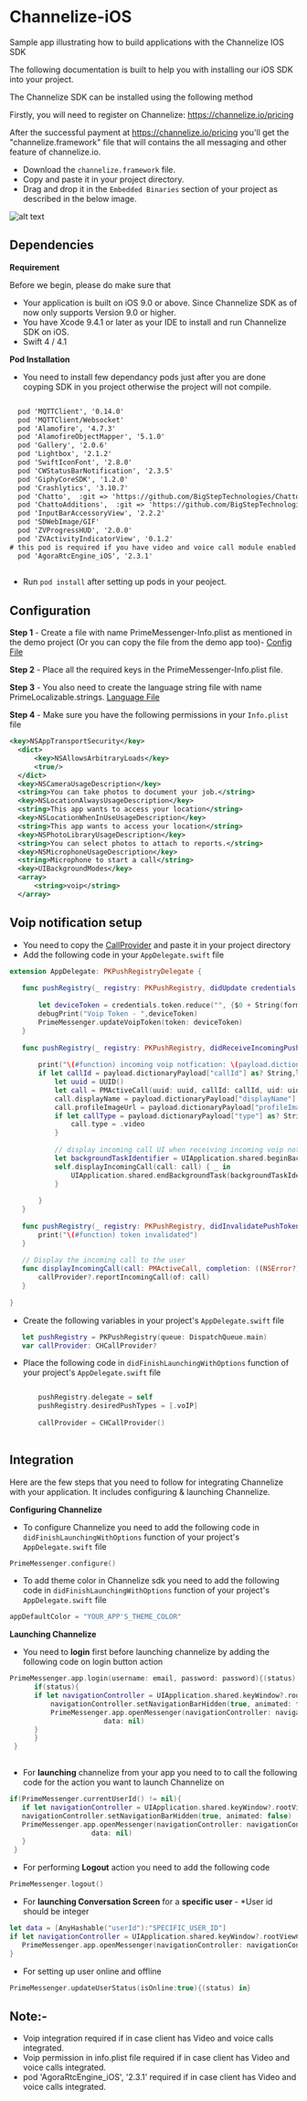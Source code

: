 # Channelize-iOS
 Sample app illustrating how to build applications with the Channelize IOS SDK

The following documentation is built to help you with installing our iOS SDK into your project.



The Channelize SDK can be installed using the following method

Firstly, you will need to register on Channelize: https://channelize.io/pricing

After the successful payment at https://channelize.io/pricing you'll get the "channelize.framework" file that will contains the all messaging and other feature of channelize.io.

 - Download the `channelize.framework` file.
 - Copy and paste it in your project directory.
 - Drag and drop it in the `Embedded Binaries` section of your project as described in the below image. 
 
 ![alt text](https://github.com/ChannelizeIO/Channelize-iOS/blob/master/demo/Assests/framwork_placement.png)
 

## Dependencies
**Requirement**

Before we begin, please do make sure that

 - Your application is built on iOS 9.0 or above. Since Channelize SDK as of now only supports Version 9.0 or higher.
 - You have Xcode 9.4.1 or later as your IDE to install and run Channelize SDK on iOS.
 - Swift 4 / 4.1
 
**Pod Installation**

 - You need to install few dependancy pods just after you are done coyping SDK in you project otherwise the project will not compile.

```xml

  pod 'MQTTClient', '0.14.0'
  pod 'MQTTClient/Websocket'
  pod 'Alamofire', '4.7.3'
  pod 'AlamofireObjectMapper', '5.1.0'
  pod 'Gallery', '2.0.6'
  pod 'Lightbox', '2.1.2'
  pod 'SwiftIconFont', '2.8.0'
  pod 'CWStatusBarNotification', '2.3.5'
  pod 'GiphyCoreSDK', '1.2.0'
  pod 'Crashlytics', '3.10.7'
  pod 'Chatto',  :git => 'https://github.com/BigStepTechnologies/Chatto', :branch => 'bigstep/v1.0'
  pod 'ChattoAdditions',  :git => 'https://github.com/BigStepTechnologies/Chatto', :branch => 'bigstep/v1.0'
  pod 'InputBarAccessoryView', '2.2.2'
  pod 'SDWebImage/GIF'
  pod 'ZVProgressHUD', '2.0.0'
  pod 'ZVActivityIndicatorView', '0.1.2'
# this pod is required if you have video and voice call module enabled 
  pod 'AgoraRtcEngine_iOS', '2.3.1' 
  
```
 - Run `pod install` after setting up pods in your peoject.
 
 
 ## Configuration
 
  **Step 1** - Create a file with name PrimeMessenger-Info.plist as mentioned in the demo project (Or you can copy the file from the demo app too)-  [Config File](https://github.com/ChannelizeIO/Channelize-iOS/blob/master/demo/demo/PrimeMessenger-Info.plist)

  **Step 2** - Place all the required keys in the PrimeMessenger-Info.plist file.
  
  **Step 3** - You also need to create the language string file with name PrimeLocalizable.strings. [Language File](https://github.com/ChannelizeIO/Channelize-iOS/blob/master/demo/demo/PrimeLocalizable.strings)
  
  **Step 4** - Make sure you have the following permissions in your `Info.plist` file
  
  ```xml
<key>NSAppTransportSecurity</key>
	<dict>
		<key>NSAllowsArbitraryLoads</key>
		<true/>
	</dict>
	<key>NSCameraUsageDescription</key>
	<string>You can take photos to document your job.</string>
	<key>NSLocationAlwaysUsageDescription</key>
	<string>This app wants to access your location</string>
	<key>NSLocationWhenInUseUsageDescription</key>
	<string>This app wants to access your location</string>
	<key>NSPhotoLibraryUsageDescription</key>
	<string>You can select photos to attach to reports.</string>
	<key>NSMicrophoneUsageDescription</key>
	<string>Microphone to start a call</string>
	<key>UIBackgroundModes</key>
	<array>
		<string>voip</string>
	</array>
```
 
 ## Voip notification setup
 
 - You need to copy the [CallProvider](https://github.com/ChannelizeIO/Channelize-iOS/blob/master/demo/demo/CHCallProvider.swift) and paste it in your project directory 
 - Add the following code in your ` AppDelegate.swift ` file
 
 ```swift
 extension AppDelegate: PKPushRegistryDelegate {
    
    func pushRegistry(_ registry: PKPushRegistry, didUpdate credentials: PKPushCredentials, for type: PKPushType) {
        
        let deviceToken = credentials.token.reduce("", {$0 + String(format: "%02X", $1) })
        debugPrint("Voip Token - ",deviceToken)
        PrimeMessenger.updateVoipToken(token: deviceToken)
    }
    
    func pushRegistry(_ registry: PKPushRegistry, didReceiveIncomingPushWith payload: PKPushPayload, for type: PKPushType) {
        
        print("\(#function) incoming voip notfication: \(payload.dictionaryPayload)")
        if let callId = payload.dictionaryPayload["callId"] as? String,let uid = payload.dictionaryPayload["userId"] as? String {
            let uuid = UUID()
            let call = PMActiveCall(uuid: uuid, callId: callId, uid: uid)
            call.displayName = payload.dictionaryPayload["displayName"] as? String
            call.profileImageUrl = payload.dictionaryPayload["profileImageUrl"] as? String
            if let callType = payload.dictionaryPayload["type"] as? String,callType == "video" {
                call.type = .video
            }
            
            // display incoming call UI when receiving incoming voip notification
            let backgroundTaskIdentifier = UIApplication.shared.beginBackgroundTask(expirationHandler: nil)
            self.displayIncomingCall(call: call) { _ in
                UIApplication.shared.endBackgroundTask(backgroundTaskIdentifier)
            }
            
        }
    }
    
    func pushRegistry(_ registry: PKPushRegistry, didInvalidatePushTokenFor type: PKPushType) {
        print("\(#function) token invalidated")
    }
    
    // Display the incoming call to the user
    func displayIncomingCall(call: PMActiveCall, completion: ((NSError?) -> Void)? = nil) {
        callProvider?.reportIncomingCall(of: call)
    }
    
}
 ```
 - Create the following variables in your project's `AppDelegate.swift` file
 ```swift
    let pushRegistry = PKPushRegistry(queue: DispatchQueue.main)
    var callProvider: CHCallProvider?
 ```
 - Place the following code in ` didFinishLaunchingWithOptions ` function of your project's `AppDelegate.swift` file 
 ```swift
 
        pushRegistry.delegate = self
        pushRegistry.desiredPushTypes = [.voIP]
    
        callProvider = CHCallProvider()
        
 ```

## Integration 

Here are the few steps that you need to follow for integrating Channelize with your application. It includes configuring & launching Channelize. 

**Configuring Channelize**

 - To configure Channelize you need to add the following code in `didFinishLaunchingWithOptions` function of your project's `AppDelegate.swift` file 
 
 ```swift
 PrimeMessenger.configure()
 ```
 - To add theme color in Channelize sdk you need to add the following code in `didFinishLaunchingWithOptions` function of your project's `AppDelegate.swift` file 
 
 ```swift
 appDefaultColor = "YOUR_APP'S_THEME_COLOR"
 ```
 
 **Launching Channelize**
  - You need to **login** first before launching channelize by adding the following code on login button action
  ```swift
  PrimeMessenger.app.login(username: email, password: password){(status) in
    	if(status){
		if let navigationController = UIApplication.shared.keyWindow?.rootViewController as? UINavigationController{
	    	navigationController.setNavigationBarHidden(true, animated: false)
	    	PrimeMessenger.app.openMessenger(navigationController: navigationController,
					     data: nil)
		}
    	}
   }
		
  ```
 - For **launching** channelize from your app you need to to call the following code for the action you want to launch Channelize on
 
 ```swift
 if(PrimeMessenger.currentUserId() != nil){
    if let navigationController = UIApplication.shared.keyWindow?.rootViewController as? UINavigationController{
	navigationController.setNavigationBarHidden(true, animated: false)
	PrimeMessenger.app.openMessenger(navigationController: navigationController,
					 data: nil)
    }        
  }
 ```
 
  - For performing **Logout** action you need to add the following code
  ```swift
  PrimeMessenger.logout()
  ```
 - For **launching Conversation Screen** for a **specific user** -
  *User id should be integer
 ```swift
let data = [AnyHashable("userId"):"SPECIFIC_USER_ID"]
if let navigationController = UIApplication.shared.keyWindow?.rootViewController as? UINavigationController{
    PrimeMessenger.app.openMessenger(navigationController: navigationController, data:data)
}
 ```

 - For setting up user online and offline 
 ```swift
 PrimeMessenger.updateUserStatus(isOnline:true){(status) in}
 ```


## Note:-

 - Voip integration required if in case client has Video and voice calls integrated.
 - Voip permission in info.plist file required if in case client has Video and voice calls integrated.
 - pod 'AgoraRtcEngine_iOS', '2.3.1' required if in case client has Video and voice calls integrated.
